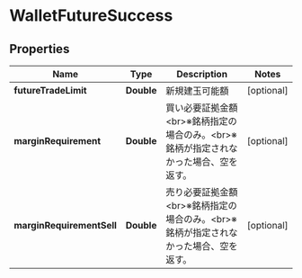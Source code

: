 # WalletFutureSuccess

## Properties
Name | Type | Description | Notes
------------ | ------------- | ------------- | -------------
**futureTradeLimit** | **Double** | 新規建玉可能額 |  [optional]
**marginRequirement** | **Double** | 買い必要証拠金額&lt;br&gt;※銘柄指定の場合のみ。&lt;br&gt;※銘柄が指定されなかった場合、空を返す。 |  [optional]
**marginRequirementSell** | **Double** | 売り必要証拠金額&lt;br&gt;※銘柄指定の場合のみ。&lt;br&gt;※銘柄が指定されなかった場合、空を返す。 |  [optional]
